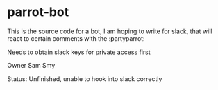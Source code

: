 # parrot-bot

This is the source code for a bot, I am hoping to write for slack, that will react to certain comments with the :partyparrot:

Needs to obtain slack keys for private access first


Owner
Sam Smy

Status:
Unfinished, unable to hook into slack correctly

